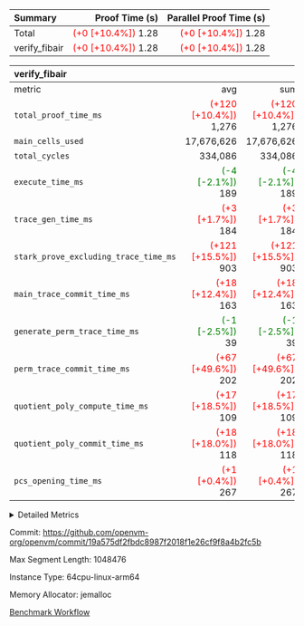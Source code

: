 | Summary | Proof Time (s) | Parallel Proof Time (s) |
|:---|---:|---:|
| Total | <span style='color: red'>(+0 [+10.4%])</span> 1.28 | <span style='color: red'>(+0 [+10.4%])</span> 1.28 |
| verify_fibair | <span style='color: red'>(+0 [+10.4%])</span> 1.28 | <span style='color: red'>(+0 [+10.4%])</span> 1.28 |


| verify_fibair |||||
|:---|---:|---:|---:|---:|
|metric|avg|sum|max|min|
| `total_proof_time_ms ` | <span style='color: red'>(+120 [+10.4%])</span> 1,276 | <span style='color: red'>(+120 [+10.4%])</span> 1,276 | <span style='color: red'>(+120 [+10.4%])</span> 1,276 | <span style='color: red'>(+120 [+10.4%])</span> 1,276 |
| `main_cells_used     ` |  17,676,626 |  17,676,626 |  17,676,626 |  17,676,626 |
| `total_cycles        ` |  334,086 |  334,086 |  334,086 |  334,086 |
| `execute_time_ms     ` | <span style='color: green'>(-4 [-2.1%])</span> 189 | <span style='color: green'>(-4 [-2.1%])</span> 189 | <span style='color: green'>(-4 [-2.1%])</span> 189 | <span style='color: green'>(-4 [-2.1%])</span> 189 |
| `trace_gen_time_ms   ` | <span style='color: red'>(+3 [+1.7%])</span> 184 | <span style='color: red'>(+3 [+1.7%])</span> 184 | <span style='color: red'>(+3 [+1.7%])</span> 184 | <span style='color: red'>(+3 [+1.7%])</span> 184 |
| `stark_prove_excluding_trace_time_ms` | <span style='color: red'>(+121 [+15.5%])</span> 903 | <span style='color: red'>(+121 [+15.5%])</span> 903 | <span style='color: red'>(+121 [+15.5%])</span> 903 | <span style='color: red'>(+121 [+15.5%])</span> 903 |
| `main_trace_commit_time_ms` | <span style='color: red'>(+18 [+12.4%])</span> 163 | <span style='color: red'>(+18 [+12.4%])</span> 163 | <span style='color: red'>(+18 [+12.4%])</span> 163 | <span style='color: red'>(+18 [+12.4%])</span> 163 |
| `generate_perm_trace_time_ms` | <span style='color: green'>(-1 [-2.5%])</span> 39 | <span style='color: green'>(-1 [-2.5%])</span> 39 | <span style='color: green'>(-1 [-2.5%])</span> 39 | <span style='color: green'>(-1 [-2.5%])</span> 39 |
| `perm_trace_commit_time_ms` | <span style='color: red'>(+67 [+49.6%])</span> 202 | <span style='color: red'>(+67 [+49.6%])</span> 202 | <span style='color: red'>(+67 [+49.6%])</span> 202 | <span style='color: red'>(+67 [+49.6%])</span> 202 |
| `quotient_poly_compute_time_ms` | <span style='color: red'>(+17 [+18.5%])</span> 109 | <span style='color: red'>(+17 [+18.5%])</span> 109 | <span style='color: red'>(+17 [+18.5%])</span> 109 | <span style='color: red'>(+17 [+18.5%])</span> 109 |
| `quotient_poly_commit_time_ms` | <span style='color: red'>(+18 [+18.0%])</span> 118 | <span style='color: red'>(+18 [+18.0%])</span> 118 | <span style='color: red'>(+18 [+18.0%])</span> 118 | <span style='color: red'>(+18 [+18.0%])</span> 118 |
| `pcs_opening_time_ms ` | <span style='color: red'>(+1 [+0.4%])</span> 267 | <span style='color: red'>(+1 [+0.4%])</span> 267 | <span style='color: red'>(+1 [+0.4%])</span> 267 | <span style='color: red'>(+1 [+0.4%])</span> 267 |



<details>
<summary>Detailed Metrics</summary>

|  | verify_program_compile_ms | total_cells | stark_prove_excluding_trace_time_ms | quotient_poly_compute_time_ms | quotient_poly_commit_time_ms | perm_trace_commit_time_ms | pcs_opening_time_ms | main_trace_commit_time_ms |
| --- | --- | --- | --- | --- | --- | --- | --- |
|  | 7 | 65,536 | 37 | 2 | 6 | 0 | 21 | 7 | 

| air_name | rows | quotient_deg | main_cols | interactions | constraints | cells |
| --- | --- | --- | --- | --- | --- | --- |
| AccessAdapterAir<2> |  | 2 |  | 5 | 12 |  | 
| AccessAdapterAir<4> |  | 2 |  | 5 | 12 |  | 
| AccessAdapterAir<8> |  | 2 |  | 5 | 12 |  | 
| FibonacciAir | 32,768 | 1 | 2 |  | 5 | 65,536 | 
| FriReducedOpeningAir |  | 2 |  | 39 | 71 |  | 
| JalRangeCheckAir |  | 2 |  | 9 | 14 |  | 
| NativePoseidon2Air<BabyBearParameters>, 1> |  | 2 |  | 136 | 572 |  | 
| PhantomAir |  | 2 |  | 3 | 5 |  | 
| ProgramAir |  | 1 |  | 1 | 4 |  | 
| VariableRangeCheckerAir |  | 1 |  | 1 | 4 |  | 
| VmAirWrapper<AluNativeAdapterAir, FieldArithmeticCoreAir> |  | 2 |  | 15 | 27 |  | 
| VmAirWrapper<BranchNativeAdapterAir, BranchEqualCoreAir<1> |  | 2 |  | 11 | 25 |  | 
| VmAirWrapper<NativeAdapterAir<2, 0>, PublicValuesCoreAir> |  | 2 |  | 11 | 29 |  | 
| VmAirWrapper<NativeLoadStoreAdapterAir<1>, NativeLoadStoreCoreAir<1> |  | 2 |  | 15 | 20 |  | 
| VmAirWrapper<NativeLoadStoreAdapterAir<4>, NativeLoadStoreCoreAir<4> |  | 2 |  | 15 | 20 |  | 
| VmAirWrapper<NativeVectorizedAdapterAir<4>, FieldExtensionCoreAir> |  | 2 |  | 15 | 27 |  | 
| VmConnectorAir |  | 2 |  | 5 | 11 |  | 
| VolatileBoundaryAir |  | 2 |  | 7 | 19 |  | 

| group | trace_gen_time_ms | total_proof_time_ms | total_cycles | total_cells | stark_prove_excluding_trace_time_ms | quotient_poly_compute_time_ms | quotient_poly_commit_time_ms | perm_trace_commit_time_ms | pcs_opening_time_ms | main_trace_commit_time_ms | main_cells_used | generate_perm_trace_time_ms | execute_time_ms |
| --- | --- | --- | --- | --- | --- | --- | --- | --- | --- | --- | --- | --- | --- |
| verify_fibair | 184 | 1,276 | 334,086 | 62,474,410 | 903 | 109 | 118 | 202 | 267 | 163 | 17,676,626 | 39 | 189 | 

| group | air_name | rows | prep_cols | perm_cols | main_cols | cells |
| --- | --- | --- | --- | --- | --- | --- |
| verify_fibair | AccessAdapterAir<2> | 131,072 |  | 16 | 11 | 3,538,944 | 
| verify_fibair | AccessAdapterAir<4> | 65,536 |  | 16 | 13 | 1,900,544 | 
| verify_fibair | AccessAdapterAir<8> | 128 |  | 16 | 17 | 4,224 | 
| verify_fibair | FriReducedOpeningAir | 2,048 |  | 84 | 27 | 227,328 | 
| verify_fibair | JalRangeCheckAir | 32,768 |  | 28 | 12 | 1,310,720 | 
| verify_fibair | NativePoseidon2Air<BabyBearParameters>, 1> | 32,768 |  | 312 | 398 | 23,265,280 | 
| verify_fibair | PhantomAir | 16,384 |  | 12 | 6 | 294,912 | 
| verify_fibair | ProgramAir | 8,192 |  | 8 | 10 | 147,456 | 
| verify_fibair | VariableRangeCheckerAir | 262,144 | 2 | 8 | 1 | 2,359,296 | 
| verify_fibair | VmAirWrapper<AluNativeAdapterAir, FieldArithmeticCoreAir> | 262,144 |  | 36 | 29 | 17,039,360 | 
| verify_fibair | VmAirWrapper<BranchNativeAdapterAir, BranchEqualCoreAir<1> | 32,768 |  | 28 | 23 | 1,671,168 | 
| verify_fibair | VmAirWrapper<NativeLoadStoreAdapterAir<1>, NativeLoadStoreCoreAir<1> | 65,536 |  | 40 | 21 | 3,997,696 | 
| verify_fibair | VmAirWrapper<NativeLoadStoreAdapterAir<4>, NativeLoadStoreCoreAir<4> | 32,768 |  | 40 | 27 | 2,195,456 | 
| verify_fibair | VmAirWrapper<NativeVectorizedAdapterAir<4>, FieldExtensionCoreAir> | 32,768 |  | 36 | 38 | 2,424,832 | 
| verify_fibair | VmConnectorAir | 2 | 1 | 16 | 5 | 42 | 
| verify_fibair | VolatileBoundaryAir | 65,536 |  | 20 | 12 | 2,097,152 | 

| group | trace_height_constraint | weighted_sum | threshold |
| --- | --- | --- | --- |
| verify_fibair | 0 | 1,085,444 | 2,013,265,921 | 
| verify_fibair | 1 | 5,411,200 | 2,013,265,921 | 
| verify_fibair | 2 | 542,722 | 2,013,265,921 | 
| verify_fibair | 3 | 5,476,612 | 2,013,265,921 | 
| verify_fibair | 4 | 65,536 | 2,013,265,921 | 
| verify_fibair | 5 | 12,851,850 | 2,013,265,921 | 

| trace_height_constraint | threshold |
| --- | --- |
| 0 | 2,013,265,921 | 

</details>


Commit: https://github.com/openvm-org/openvm/commit/19a575df2fbdc8987f2018f1e26cf9f8a4b2fc5b

Max Segment Length: 1048476

Instance Type: 64cpu-linux-arm64

Memory Allocator: jemalloc

[Benchmark Workflow](https://github.com/openvm-org/openvm/actions/runs/14900023127)
